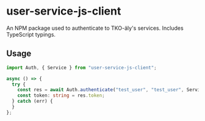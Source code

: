 # user-service-js-client

An NPM package used to authenticate to TKO-äly's services. Includes TypeScript typings.

## Usage

```typescript
import Auth, { Service } from "user-service-js-client";

async () => {
  try {
    const res = await Auth.authenticate("test_user", "test_user", Service.KJYR);
    const token: string = res.token;
  } catch (err) {
  }
};
```